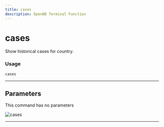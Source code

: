 ```yaml
---
title: cases
description: OpenBB Terminal Function
---
```


# cases

Show historical cases for country.

### Usage

```python
cases
```

---

## Parameters

This command has no parameters


![cases](https://user-images.githubusercontent.com/46355364/153897646-99e4f73f-be61-4ed7-a31d-58e8695e7c50.png)

---
